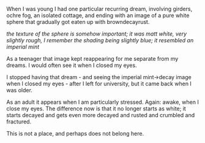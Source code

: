 When I was young I had one particular recurring dream, involving girders, ochre fog, an isolated cottage, and ending with an image of a pure white sphere that gradually got eaten up with browndecayrust.

*the texture of the sphere is somehow important; it was matt white, very slightly rough, I remember the shading being slightly blue; it resembled an imperial mint*

As a teenager that image kept reappearing for me separate from my dreams. I would often see it when I closed my eyes.

I stopped having that dream - and seeing the imperial mint→decay image when I closed my eyes - after I left for university, but it came back when I was older.

As an adult it appears when I am particularly stressed. Again: awake, when I close my eyes. The difference now is that it no longer starts as white; it starts decayed and gets even more decayed and rusted and crumbled and fractured.

This is not a place, and perhaps does not belong here.